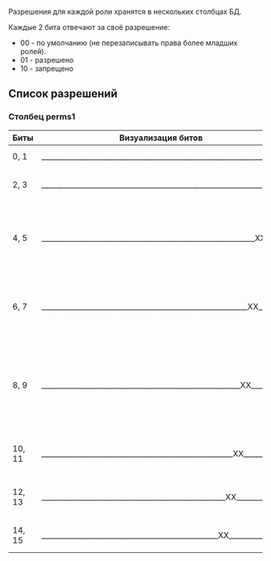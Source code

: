Разрешения для каждой роли хранятся в нескольких столбцах БД.

Каждые 2 бита отвечают за своё разрешение:
* 00 - по умолчанию (не перезаписывать права более младших ролей).
* 01 - разрешено
* 10 - запрещено

## Список разрешений
### Столбец perms1
| Биты   | Визуализация битов | Разрешение |
| ------ | ------------------ | ---------- |
| 0, 1   | \_\_\_\_\_\_\_\_\_\_\_\_\_\_\_\_\_\_\_\_\_\_\_\_\_\_\_\_\_\_\_\_\_\_\_\_\_\_\_\_\_\_\_\_\_\_\_\_\_\_\_\_\_\_\_\_\_\_\_\_\_\_XX | Отправлять сообщения |
| 2, 3   | \_\_\_\_\_\_\_\_\_\_\_\_\_\_\_\_\_\_\_\_\_\_\_\_\_\_\_\_\_\_\_\_\_\_\_\_\_\_\_\_\_\_\_\_\_\_\_\_\_\_\_\_\_\_\_\_\_\_\_\_XX\_\_ | Удалять чужие сообщения |
| 4, 5   | \_\_\_\_\_\_\_\_\_\_\_\_\_\_\_\_\_\_\_\_\_\_\_\_\_\_\_\_\_\_\_\_\_\_\_\_\_\_\_\_\_\_\_\_\_\_\_\_\_\_\_\_\_\_\_\_\_\_XX\_\_\_\_ | Изменять настройки сервера (кроме id владельца и удаления сервера) |
| 6, 7   | \_\_\_\_\_\_\_\_\_\_\_\_\_\_\_\_\_\_\_\_\_\_\_\_\_\_\_\_\_\_\_\_\_\_\_\_\_\_\_\_\_\_\_\_\_\_\_\_\_\_\_\_\_\_\_\_XX\_\_\_\_\_\_ | Выгонять пользователей с сервера (должен быть ролью старше) |
| 8, 9   | \_\_\_\_\_\_\_\_\_\_\_\_\_\_\_\_\_\_\_\_\_\_\_\_\_\_\_\_\_\_\_\_\_\_\_\_\_\_\_\_\_\_\_\_\_\_\_\_\_\_\_\_\_\_XX\_\_\_\_\_\_\_\_ | Банить/разбанивать пользоватлей на сервере (должен быть ролью старше), смотреть баны |
| 10, 11 | \_\_\_\_\_\_\_\_\_\_\_\_\_\_\_\_\_\_\_\_\_\_\_\_\_\_\_\_\_\_\_\_\_\_\_\_\_\_\_\_\_\_\_\_\_\_\_\_\_\_\_\_XX\_\_\_\_\_\_\_\_\_\_ | Создавать, изменять и удалять каналы | 
| 12, 13 | \_\_\_\_\_\_\_\_\_\_\_\_\_\_\_\_\_\_\_\_\_\_\_\_\_\_\_\_\_\_\_\_\_\_\_\_\_\_\_\_\_\_\_\_\_\_\_\_\_\_XX\_\_\_\_\_\_\_\_\_\_\_\_ | Создавать, изменять и удалять приглашения |
| 14, 15 | \_\_\_\_\_\_\_\_\_\_\_\_\_\_\_\_\_\_\_\_\_\_\_\_\_\_\_\_\_\_\_\_\_\_\_\_\_\_\_\_\_\_\_\_\_\_\_\_XX\_\_\_\_\_\_\_\_\_\_\_\_\_\_ | Говорить в голосовом канале |